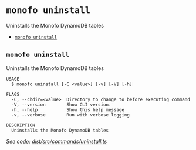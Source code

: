 `monofo uninstall`
==================

Uninstalls the Monofo DynamoDB tables

* [`monofo uninstall`](#monofo-uninstall)

## `monofo uninstall`

Uninstalls the Monofo DynamoDB tables

```
USAGE
  $ monofo uninstall [-C <value>] [-v] [-V] [-h]

FLAGS
  -C, --chdir=<value>  Directory to change to before executing command
  -V, --version        Show CLI version.
  -h, --help           Show this help message
  -v, --verbose        Run with verbose logging

DESCRIPTION
  Uninstalls the Monofo DynamoDB tables
```

_See code: [dist/src/commands/uninstall.ts](https://github.com/vital-software/monofo-buildkite-plugin/blob/v6.0.1/dist/src/commands/uninstall.ts)_
